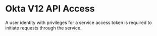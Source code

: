# Okta V12 API Access

A user identity with privileges for a service access token is required to initiate requests through the service.